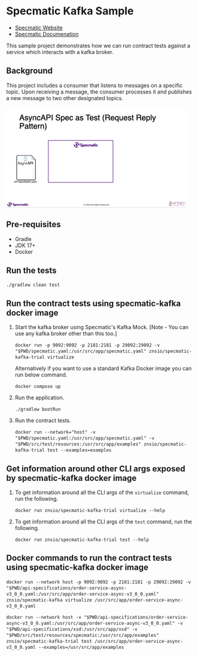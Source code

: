 # Specmatic Kafka Sample

* [Specmatic Website](https://specmatic.io)
* [Specmatic Documenation](https://specmatic.io/documentation.html)

This sample project demonstrates how we can run contract tests against a service which interacts with a kafka broker. 

## Background
This project includes a consumer that listens to messages on a specific topic.
Upon receiving a message, the consumer processes it and publishes a new message to two other designated topics.

![Specmatic Kafka Sample Architecture](AsyncAPI-Request-Reply-Draft.gif)


## Pre-requisites
* Gradle
* JDK 17+
* Docker

## Run the tests
```shell
./gradlew clean test
```

## Run the contract tests using specmatic-kafka docker image 

1. Start the kafka broker using Specmatic's Kafka Mock. [Note - You can use any kafka broker other than this too.]
    ```shell
    docker run -p 9092:9092 -p 2181:2181 -p 29092:29092 -v "$PWD/specmatic.yaml:/usr/src/app/specmatic.yaml" znsio/specmatic-kafka-trial virtualize
    ```
   Alternatively if you want to use a standard Kafka Docker image you can run below command.
   ```shell
   docker compose up
   ```
2. Run the application.
   ```shell
   ./gradlew bootRun
   ```
3. Run the contract tests.
   ```shell
   docker run --network="host" -v "$PWD/specmatic.yaml:/usr/src/app/specmatic.yaml" -v "$PWD/src/test/resources:/usr/src/app/examples" znsio/specmatic-kafka-trial test --examples=examples
   ```

## Get information around other CLI args exposed by specmatic-kafka docker image

1. To get information around all the CLI args of the `virtualize` command, run the following.
   ```shell
   docker run znsio/specmatic-kafka-trial virtualize --help
   ```
2. To get information around all the CLI args of the `test` command, run the following.
   ```shell
   docker run znsio/specmatic-kafka-trial test --help
   ```

## Docker commands to run the contract tests using specmatic-kafka docker image

```shell
docker run --network host -p 9092:9092 -p 2181:2181 -p 29092:29092 -v "$PWD/api-specifications/order-service-async-v3_0_0.yaml:/usr/src/app/order-service-async-v3_0_0.yaml" znsio/specmatic-kafka virtualize /usr/src/app/order-service-async-v3_0_0.yaml
```

```shell
docker run --network host -v "$PWD/api-specifications/order-service-async-v3_0_0.yaml:/usr/src/app/order-service-async-v3_0_0.yaml" -v "$PWD/api-specifications/xsd:/usr/src/app/xsd" -v "$PWD/src/test/resources/specmatic:/usr/src/app/examples" znsio/specmatic-kafka-trial test /usr/src/app/order-service-async-v3_0_0.yaml --examples=/usr/src/app/examples
```

